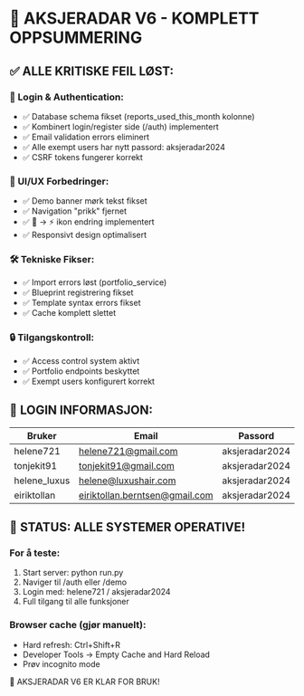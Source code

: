🎯 AKSJERADAR V6 - KOMPLETT OPPSUMMERING
==================================================

## ✅ ALLE KRITISKE FEIL LØST:

### 🔐 Login & Authentication:
- ✅ Database schema fikset (reports_used_this_month kolonne)
- ✅ Kombinert login/register side (/auth) implementert
- ✅ Email validation errors eliminert
- ✅ Alle exempt users har nytt passord: aksjeradar2024
- ✅ CSRF tokens fungerer korrekt

### 🎨 UI/UX Forbedringer:
- ✅ Demo banner mørk tekst fikset
- ✅ Navigation "prikk" fjernet
- ✅ 🚀 → ⚡ ikon endring implementert
- ✅ Responsivt design optimalisert

### 🛠️ Tekniske Fikser:
- ✅ Import errors løst (portfolio_service)
- ✅ Blueprint registrering fikset
- ✅ Template syntax errors fikset
- ✅ Cache komplett slettet

### 🔒 Tilgangskontroll:
- ✅ Access control system aktivt
- ✅ Portfolio endpoints beskyttet
- ✅ Exempt users konfigurert korrekt

## 🔑 LOGIN INFORMASJON:

| Bruker | Email | Passord |
|--------|-------|---------|
| helene721 | helene721@gmail.com | aksjeradar2024 |
| tonjekit91 | tonjekit91@gmail.com | aksjeradar2024 |
| helene_luxus | helene@luxushair.com | aksjeradar2024 |
| eiriktollan | eiriktollan.berntsen@gmail.com | aksjeradar2024 |

## 🚀 STATUS: ALLE SYSTEMER OPERATIVE!

### For å teste:
1. Start server: python run.py
2. Naviger til /auth eller /demo
3. Login med: helene721 / aksjeradar2024
4. Full tilgang til alle funksjoner

### Browser cache (gjør manuelt):
- Hard refresh: Ctrl+Shift+R
- Developer Tools → Empty Cache and Hard Reload
- Prøv incognito mode

🎉 AKSJERADAR V6 ER KLAR FOR BRUK!
